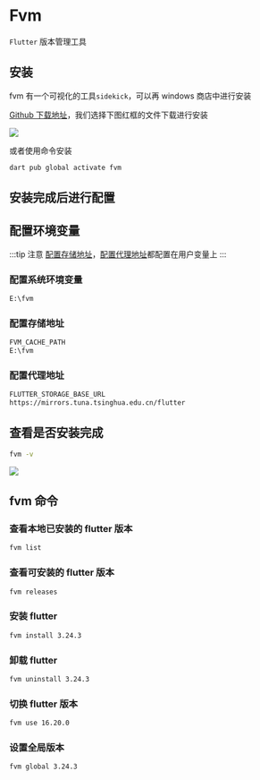 # Fvm

`Flutter` 版本管理工具

## 安装

fvm 有一个可视化的工具`sidekick`，可以再 windows 商店中进行安装

[Github 下载地址](https://github.com/leoafarias/fvm/releases)，我们选择下图红框的文件下载进行安装

<Image src="https://raw.githubusercontent.com/Lazydd/images/main/202410281018045.png"></Image>

或者使用命令安装

```bash
dart pub global activate fvm

```

## 安装完成后进行配置

## 配置环境变量

:::tip 注意
[配置存储地址](/blog/utils/fvm#配置存储地址)，[配置代理地址](/blog/utils/fvm#配置代理地址)都配置在用户变量上
:::

### 配置系统环境变量

```txt
E:\fvm
```

### 配置存储地址

```txt
FVM_CACHE_PATH
E:\fvm
```

### 配置代理地址

```txt
FLUTTER_STORAGE_BASE_URL
https://mirrors.tuna.tsinghua.edu.cn/flutter
```

## 查看是否安装完成

```bash
fvm -v
```

<Image src="https://raw.githubusercontent.com/Lazydd/images/main/202410281017856.png"></Image>

## fvm 命令

### 查看本地已安装的 flutter 版本

```bash
fvm list
```

### 查看可安装的 flutter 版本

```bash
fvm releases
```

### 安装 flutter

```bash
fvm install 3.24.3
```

### 卸载 flutter

```bash
fvm uninstall 3.24.3
```

### 切换 flutter 版本

```bash
fvm use 16.20.0
```

### 设置全局版本

```bash
fvm global 3.24.3
```
